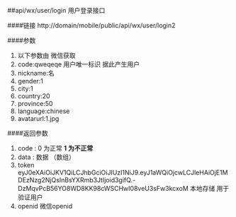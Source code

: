 ##api/wx/user/login  用户登录接口

####链接
     http://domain/mobile/public/api/wx/user/login2

####参数
1.   以下参数由  微信获取
2. code:qweqeqe     用户唯一标识  据此产生用户
3. nickname:名
4. gender:1
5. city:1
6. country:20
7. province:50
8. language:chinese
9. avatarurl:1.jpg


####返回参数
1. code : 0 为正常   **1 为不正常**
2. data : 数据 （数组）
3. token   eyJ0eXAiOiJKV1QiLCJhbGciOiJIUzI1NiJ9.eyJ1aWQiOjcwLCJleHAiOjE1MDEzNzg2NjQsInBsYXRmb3JtIjoid3gifQ.-DzMqvPcB56YO8WD8KK98cWSCHwI08veU3sFw3kcxoM   本地存储  用于验证用户
4. openid  微信openid

